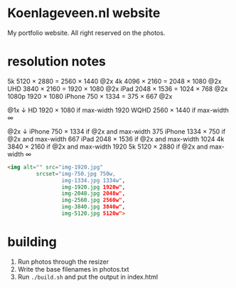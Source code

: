 Koenlageveen.nl website
================

My portfolio website. All right reserved on the photos.

# resolution notes

5k      5120 × 2880  =  2560 × 1440 @2x
4k      4096 × 2160  =  2048 × 1080 @2x
UHD     3840 × 2160  =  1920 × 1080 @2x
iPad    2048 × 1536  =  1024 × 768  @2x
1080p   1920 × 1080
iPhone  750 × 1334   =  375 × 667   @2x


@1x           ↓
HD     1920 × 1080    if max-width 1920
WQHD   2560 × 1440    if max-width ∞

@2x           ↓
iPhone 750  × 1334    if @2x and max-width 375
iPhone 1334 × 750     if @2x and max-width 667
iPad   2048 × 1536    if @2x and max-width 1024
4k     3840 × 2160    if @2x and max-width 1920
5k     5120 × 2880    if @2x and max-width ∞


```html
<img alt="" src="img-1920.jpg"
         srcset="img-750.jpg 750w,
                 img-1334.jpg 1334w",
                 img-1920.jpg 1920w",
                 img-2048.jpg 2048w",
                 img-2560.jpg 2560w",
                 img-3840.jpg 3840w",
                 img-5120.jpg 5120w">
```

# building

1. Run photos through the resizer
2. Write the base filenames in photos.txt
3. Run `./build.sh` and put the output in index.html
